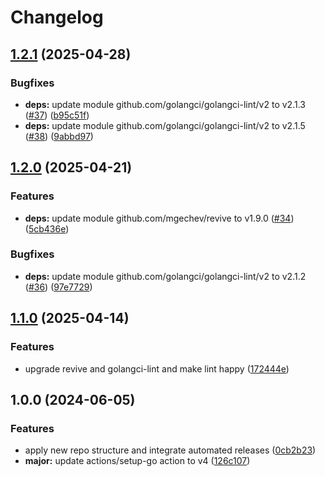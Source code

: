 # Changelog

## [1.2.1](https://github.com/kleister/go-mcupdater/compare/v1.2.0...v1.2.1) (2025-04-28)


### Bugfixes

* **deps:** update module github.com/golangci/golangci-lint/v2 to v2.1.3 ([#37](https://github.com/kleister/go-mcupdater/issues/37)) ([b95c51f](https://github.com/kleister/go-mcupdater/commit/b95c51f4ec2c5abc884cc586db20f4ce474641ed))
* **deps:** update module github.com/golangci/golangci-lint/v2 to v2.1.5 ([#38](https://github.com/kleister/go-mcupdater/issues/38)) ([9abbd97](https://github.com/kleister/go-mcupdater/commit/9abbd9757fde60b3cc138dcb8ffa57808a490c65))

## [1.2.0](https://github.com/kleister/go-mcupdater/compare/v1.1.0...v1.2.0) (2025-04-21)


### Features

* **deps:** update module github.com/mgechev/revive to v1.9.0 ([#34](https://github.com/kleister/go-mcupdater/issues/34)) ([5cb436e](https://github.com/kleister/go-mcupdater/commit/5cb436ec6bc340a1c4c3b10441f5f3b84f108aab))


### Bugfixes

* **deps:** update module github.com/golangci/golangci-lint/v2 to v2.1.2 ([#36](https://github.com/kleister/go-mcupdater/issues/36)) ([97e7729](https://github.com/kleister/go-mcupdater/commit/97e77299d66eb54ed6352ed9e79d8a2b70bdc853))

## [1.1.0](https://github.com/kleister/go-mcupdater/compare/v1.0.0...v1.1.0) (2025-04-14)


### Features

* upgrade revive and golangci-lint and make lint happy ([172444e](https://github.com/kleister/go-mcupdater/commit/172444eb93981cf4e187716e183184ff42fec27b))

## 1.0.0 (2024-06-05)


### Features

* apply new repo structure and integrate automated releases ([0cb2b23](https://github.com/kleister/go-mcupdater/commit/0cb2b231a748c25badf11a1aac5fb02515ad4de1))
* **major:** update actions/setup-go action to v4 ([126c107](https://github.com/kleister/go-mcupdater/commit/126c1070175abbb23c53ada76bf2ed21a01b56ea))
